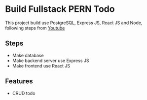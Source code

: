# Build Fullstack PERN Todo

This project build use PostgreSQL, Express JS, React JS and Node, following steps from [Youtube](https://www.youtube.com/watch?v=ldYcgPKEZC8&ab_channel=freeCodeCamp.org)

## Steps

- Make database
- Make backend server use Express JS
- Make frontend use React JS

## Features

- CRUD todo
